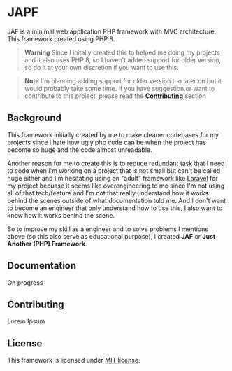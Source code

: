 # JAPF

JAF is a minimal web application PHP framework with MVC architecture. This framework created using PHP 8.

>**Warning**
>Since I initally created this to helped me doing my projects and it also uses PHP 8, so I haven't added support for older version, so do it at your own discretion if you want to use this.

>**Note**
>I'm planning adding support for older version too later on but it would probably take some time. If you have suggestion or want to contribute to this project, please read the [**Contributing**](#contributing) section

## Background

This framework initially created by me to make cleaner codebases for my projects since I hate how ugly php code can be when the project has become so huge and the code almost unreadable.

Another reason for me to create this is to reduce redundant task that I need to code when I'm working on a project that is not small but can't be called huge either and I'm hesitating using an "adult" framework like [Laravel](https://github.com/laravel/laravel) for my project becuase it seems like overengineering to me since I'm not using all of that tech/feature and I'm not that really understand how it works behind the scenes outside of what documentation told me. And I don't want to become an engineer that only understand how to use this, I also want to know how it works behind the scene.

So to improve my skill as a engineer and to solve problems I mentions above (so this also serve as educational purpose), I created **JAF** or **Just Another (PHP) Framework**.

## Documentation

On progress

## Contributing

Lorem Ipsum

## License

This framework is licensed under [MIT license](https://opensource.org/licenses/MIT).
